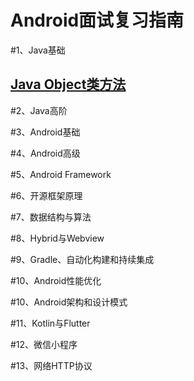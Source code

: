 # Android面试复习指南
#1、Java基础

## [Java Object类方法](https://github.com/chaofengliu/AndroidInterviews/blob/main/Java%20Object%E7%B1%BB%E6%96%B9%E6%B3%95.md)

#2、Java高阶

#3、Android基础

#4、Android高级

#5、Android Framework

#6、开源框架原理

#7、数据结构与算法


#8、Hybrid与Webview

#9、Gradle、自动化构建和持续集成

#10、Android性能优化

#10、Android架构和设计模式

#11、Kotlin与Flutter

#12、微信小程序

#13、网络HTTP协议
